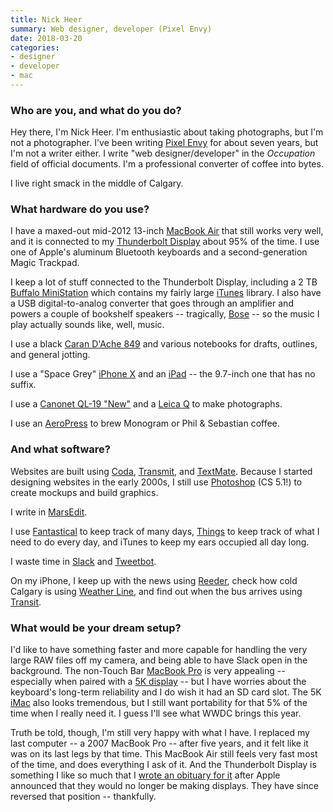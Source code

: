 ```yaml
---
title: Nick Heer
summary: Web designer, developer (Pixel Envy)
date: 2018-03-20
categories:
- designer
- developer
- mac
---
```


### Who are you, and what do you do?

Hey there, I'm Nick Heer. I'm enthusiastic about taking photographs, but I'm not a photographer. I've been writing [Pixel Envy](https://pxlnv.com/ "Nick's website.") for about seven years, but I'm not a writer either. I write "web designer/developer" in the *Occupation* field of official documents. I'm a professional converter of coffee into bytes.

I live right smack in the middle of Calgary.

### What hardware do you use?

I have a maxed-out mid-2012 13-inch [MacBook Air][macbook-air] that still works very well, and it is connected to my [Thunderbolt Display][thunderbolt-display] about 95% of the time. I use one of Apple's aluminum Bluetooth keyboards and a second-generation Magic Trackpad.

I keep a lot of stuff connected to the Thunderbolt Display, including a 2 TB [Buffalo MiniStation][ministation-thunderbolt] which contains my fairly large [iTunes][] library. I also have a USB digital-to-analog converter that goes through an amplifier and powers a couple of bookshelf speakers -- tragically, [Bose][161] -- so the music I play actually sounds like, well, music.

I use a black [Caran D'Ache 849][849] and various notebooks for drafts, outlines, and general jotting.

I use a "Space Grey" [iPhone X][iphone-x] and an [iPad][] -- the 9.7-inch one that has no suffix.

I use a [Canonet QL-19 "New"][canonet-ql19] and a [Leica Q][q.2] to make photographs.

I use an [AeroPress][] to brew Monogram or Phil & Sebastian coffee.

### And what software?

Websites are built using [Coda][], [Transmit][], and [TextMate][]. Because I started designing websites in the early 2000s, I still use [Photoshop][] (CS 5.1!) to create mockups and build graphics.

I write in [MarsEdit][].

I use [Fantastical][] to keep track of many days, [Things][] to keep track of what I need to do every day, and iTunes to keep my ears occupied all day long.

I waste time in [Slack][] and [Tweetbot][].

On my iPhone, I keep up with the news using [Reeder][reeder-ios], check how cold Calgary is using [Weather Line][weather-line-ios], and find out when the bus arrives using [Transit][transit-ios].

### What would be your dream setup?

I'd like to have something faster and more capable for handling the very large RAW files off my camera, and being able to have Slack open in the background. The non-Touch Bar [MacBook Pro][macbook-pro] is very appealing -- especially when paired with a [5K display][ultrafine-5k] -- but I have worries about the keyboard's long-term reliability and I do wish it had an SD card slot. The 5K [iMac][] also looks tremendous, but I still want portability for that 5% of the time when I really need it. I guess I'll see what WWDC brings this year.

Truth be told, though, I'm still very happy with what I have. I replaced my last computer -- a 2007 MacBook Pro -- after five years, and it felt like it was on its last legs by that time. This MacBook Air still feels very fast most of the time, and does everything I ask of it. And the Thunderbolt Display is something I like so much that I [wrote an obituary for it](https://pxlnv.com/blog/requiem-thunderbolt-display/ "Nick's post about the Thunderbolt Display.") after Apple announced that they would no longer be making displays. They have since reversed that position -- thankfully.

[161]: https://www.bose.com/en_us/products/speakers/stereo_speakers/161-speaker-system.html "Speakers."
[849]: https://store.carandache.com/us/en/849-849 "A pen."
[aeropress]: https://aeropress.com/ "A pressure-based coffee/espresso maker."
[canonet-ql19]: https://global.canon/en/c-museum/product/film81.html "A film camera."
[coda]: https://panic.com/coda/ "A single-window HTML/web tool for the Mac."
[fantastical]: https://flexibits.com/fantastical "A calendaring app for the Mac."
[imac]: https://www.apple.com/imac/ "An all-in-one computer."
[ipad]: https://www.apple.com/ipad/ "A tablet device."
[iphone-x]: https://en.wikipedia.org/wiki/IPhone_X "A 5.8 inch smartphone."
[itunes]: https://www.apple.com/itunes/ "A jukebox application and online store."
[macbook-air]: https://www.apple.com/macbook-air/ "A very thin laptop."
[macbook-pro]: https://www.apple.com/macbook-pro/ "A laptop."
[marsedit]: https://red-sweater.com/marsedit/ "A weblog editor for the Mac."
[ministation-thunderbolt]: https://www.buffalotech.com/products/ministation-thunderbolt "An external Thunderbolt hard drive."
[photoshop]: https://www.adobe.com/products/photoshop.html "A bitmap image editor."
[q.2]: https://www.amazon.com/Leica-Typ-116-black-anodized/dp/B00ZTIHIJY/ "A 24.2 megapixel full-frame camera."
[reeder-ios]: https://reederapp.com/ios/ "A Google Reader client for iOS."
[slack]: https://slack.com/ "A collaboration service."
[textmate]: https://macromates.com/ "A text editor for the Mac."
[things]: https://culturedcode.com/things/ "A task management application for the Mac."
[thunderbolt-display]: https://www.apple.com/displays/ "A Thunderbolt-powered monitor."
[transit-ios]: https://itunes.apple.com/app/apple-store/id498151501 "A public transport app."
[transmit]: https://panic.com/transmit/ "An FTP/SFTP client for the Mac."
[tweetbot]: https://tapbots.com/tweetbot/mac/ "A Twitter client for the Mac."
[ultrafine-5k]: https://www.apple.com/shop/product/HKN62LL/A/lg-ultrafine-5k-display "A 27 inch monitor."
[weather-line-ios]: http://weatherlineapp.com/ "A weather app."

